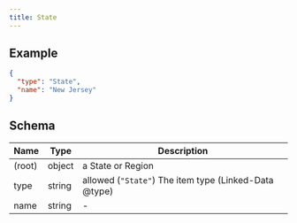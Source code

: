 ```yaml
---
title: State
---
```

## Example



```json
{
  "type": "State",
  "name": "New Jersey"
}
```

## Schema

| Name | Type | Description |
|---|---|---|
| (root) | object | a State or Region |
| type | string | allowed (`"State"`) The item type (Linked-Data @type) |
| name | string | - |

